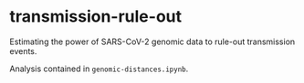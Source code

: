 # transmission-rule-out
Estimating the power of SARS-CoV-2 genomic data to rule-out transmission events.

Analysis contained in `genomic-distances.ipynb`.
